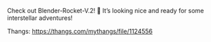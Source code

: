 Check out Blender-Rocket-V.2! 🚀 It’s looking nice and ready for some interstellar adventures!

Thangs: https://thangs.com/mythangs/file/1124556
